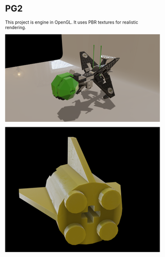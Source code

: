 # PG2

This project is engine in OpenGL. It uses PBR textures for realistic rendering.

![alt text](https://github.com/KAU0015/PG2/blob/main/result1.png)

![alt text](https://github.com/KAU0015/PG2/blob/main/result2.png)
